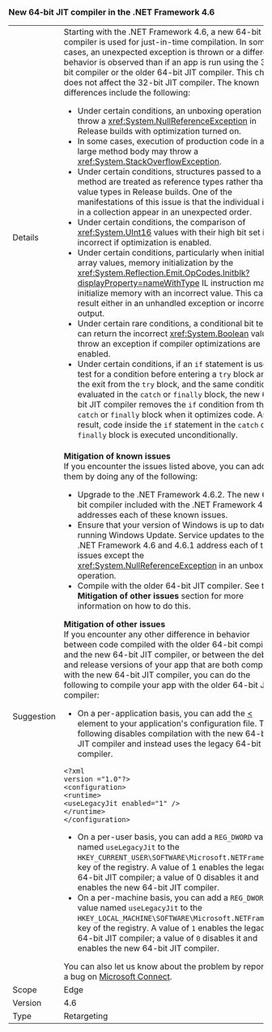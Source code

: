 ### New 64-bit JIT compiler in the .NET Framework 4.6

|   |   |
|---|---|
|Details|Starting with the .NET Framework 4.6, a new 64-bit JIT compiler is used for just-in-time compilation. In some cases, an unexpected exception is thrown or a different behavior is observed than if an app is run using the 32-bit compiler or the older 64-bit JIT compiler. This change does not affect the 32-bit JIT compiler. The known differences include the following:<ul><li>Under certain conditions, an unboxing operation may throw a <xref:System.NullReferenceException> in Release builds with optimization turned on.</li><li>In some cases, execution of production code in a large method body may throw a <xref:System.StackOverflowException>.</li><li>Under certain conditions, structures passed to a method are treated as reference types rather than as value types in Release builds. One of the manifestations of this issue is that the individual items in a collection appear in an unexpected order.</li><li>Under certain conditions, the comparison of <xref:System.UInt16> values with their high bit set is incorrect if optimization is enabled.</li><li>Under certain conditions, particularly when initializing array values, memory initialization by the <xref:System.Reflection.Emit.OpCodes.Initblk?displayProperty=nameWithType> IL instruction may initialize memory with an incorrect value. This can result either in an unhandled exception or incorrect output.</li><li>Under certain rare conditions, a conditional bit test can return the incorrect <xref:System.Boolean> value or throw an exception if compiler optimizations are enabled.</li><li>Under certain conditions, if an <code>if</code> statement is used to test for a condition before entering  a <code>try</code> block and in the exit from the <code>try</code> block, and the same condition is evaluated in the <code>catch</code> or <code>finally</code> block, the new 64-bit JIT compiler removes the <code>if</code> condition from the <code>catch</code> or <code>finally</code> block when it optimizes code. As a result, code inside the <code>if</code> statement in the <code>catch</code> or <code>finally</code> block is executed unconditionally.</li></ul>|
|Suggestion|**Mitigation of known issues** <br/> If you encounter the issues listed above, you can address them by doing any of the following:<ul><li>Upgrade to the .NET Framework 4.6.2. The new 64-bit compiler included with the .NET Framework 4.6.2 addresses each of these known issues.</li><li>Ensure that your version of Windows is up to date by running Windows Update. Service updates to the .NET Framework 4.6 and 4.6.1 address each of these issues except the <xref:System.NullReferenceException> in an unboxing operation.</li><li>Compile with the older 64-bit JIT compiler. See the **Mitigation of other issues** section for more information on how to do this.</li></ul>**Mitigation of other issues** <br/> If you encounter any other difference in behavior between code compiled with the older 64-bit compiler and the new 64-bit JIT compiler, or between the debug and release versions of your app that are both compiled with the new 64-bit JIT compiler, you can do the following to compile your app with the older 64-bit JIT compiler:<ul><li>On a per-application basis, you can add the [<](~/docs/framework/configure-apps/file-schema/runtime/uselegacyjit-element.md) element to your application's configuration file. The following disables compilation with the new 64-bit JIT compiler and instead uses the legacy 64-bit JIT compiler.</li></ul><pre><code class="lang-xml">&lt;?xml version =&quot;1.0&quot;?&gt;&#13;&#10;&lt;configuration&gt;&#13;&#10;&lt;runtime&gt;&#13;&#10;&lt;useLegacyJit enabled=&quot;1&quot; /&gt;&#13;&#10;&lt;/runtime&gt;&#13;&#10;&lt;/configuration&gt;&#13;&#10;</code></pre><ul><li>On a per-user basis, you can add a <code>REG_DWORD</code> value named <code>useLegacyJit</code> to the <code>HKEY_CURRENT_USER\SOFTWARE\Microsoft\.NETFramework</code> key of the registry. A value of 1 enables the legacy 64-bit JIT compiler; a value of 0 disables it and enables the new 64-bit JIT compiler.</li><li>On a per-machine basis, you can add a <code>REG_DWORD</code> value named <code>useLegacyJit</code> to the <code>HKEY_LOCAL_MACHINE\SOFTWARE\Microsoft\.NETFramework</code> key of the registry. A value of <code>1</code> enables the legacy 64-bit JIT compiler; a value of <code>0</code> disables it and enables the new 64-bit JIT compiler.</li></ul>You can also let us know about the problem by reporting a bug on [Microsoft Connect](https://connect.microsoft.com/VisualStudio).|
|Scope|Edge|
|Version|4.6|
|Type|Retargeting|
